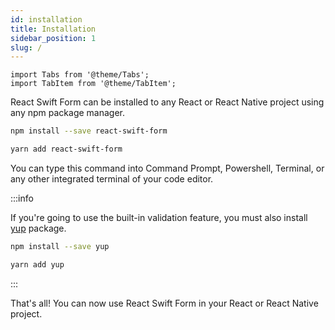 ```yaml
---
id: installation
title: Installation
sidebar_position: 1
slug: /
---
```


```mdx-code-block
import Tabs from '@theme/Tabs';
import TabItem from '@theme/TabItem';
```

React Swift Form can be installed to any React or React Native project using any npm package manager.

<Tabs>
  <TabItem value="npm">

```bash
npm install --save react-swift-form
```

  </TabItem>
  
  <TabItem value="yarn">

```bash
yarn add react-swift-form
```

  </TabItem>
</Tabs>

You can type this command into Command Prompt, Powershell, Terminal, or any other integrated terminal of your code editor.

:::info

If you're going to use the built-in validation feature, you must also install [yup](https://www.npmjs.com/package/yup) package.

<Tabs>
  <TabItem value="npm">

```bash
npm install --save yup
```

  </TabItem>
  
  <TabItem value="yarn">

```bash
yarn add yup
```

  </TabItem>
</Tabs>

:::

That's all! You can now use React Swift Form in your React or React Native project.
